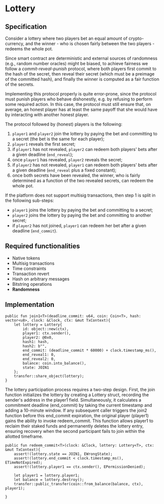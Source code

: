 # Lottery

## Specification

Consider a lottery where two players bet an equal amount of crypto-currency, and the winner - who is chosen fairly between the two players - redeems the whole pot.

Since smart contract are deterministic and external sources of randomness (e.g., random number oracles) might be biased, to achieve fairness we follow a *commit-reveal-punish* protocol, where both players first commit to the hash of the secret, then reveal their secret (which must be a preimage of the committed hash), and finally the winner is computed as a fair function of the secrets.

Implementing this protocol properly is quite error-prone, since the protocol must punish players who behave dishonestly, e.g. by refusing to perform some required action. In this case, the protocol must still ensure that, on average, an honest player has at least the same payoff that she would have by interacting with another honest player. 

The protocol followed by (honest) players is the following:
1. `player1` and `player2` join the lottery by paying the bet and committing to a secret (the bet is the same for each player);
2. `player1` reveals the first secret;
3. if `player1` has not revealed, `player2` can redeem both players' bets after a given deadline (`end_reveal`); 
4. once `player1` has revealed, `player2` reveals the secret;
5. if `player2` has not revealed, `player1` can redeem both players' bets after a given deadline (`end_reveal` plus a fixed constant);
6. once both secrets have been revealed, the winner, who is fairly determined as a function of the two revealed secrets, can redeem the whole pot.

If the platform does not support multisig transactions, then step 1 is split in the following sub-steps: 
- `player1` joins the lottery by paying the bet and committing to a secret;
- `player2` joins the lottery by paying the bet and committing to another secret;
- if `player2` has not joined, `player1` can redeem her bet after a given deadline (`end_commit`).

## Required functionalities

- Native tokens
- Multisig transactions
- Time constraints
- Transaction revert
- Hash on arbitrary messages
- Bitstring operations
- **Randomness**

## Implementation 

```move
public fun join1<T>(deadline_commit: u64, coin: Coin<T>, hash: vector<u8>, clock: &Clock, ctx: &mut TxContext){
    let lottery = Lottery{
        id: object::new(ctx),
        player1: ctx.sender(),
        player2: @0x0,
        hash1: hash,
        hash2: b"",
        end_commit: (deadline_commit * 60000) + clock.timestamp_ms(),
        end_reveal1: 0,
        end_reveal2: 0,
        balance: coin.into_balance(),
        state: JOIN1
    };
    transfer::share_object(lottery);
}
```

The lottery participation process requires a two-step design. First, the join function initializes the lottery by creating a Lottery struct, recording the sender's address in the player1 field. Simultaneously, it calculates a commitment deadline (end_commit) by taking the current timestamp and adding a 10-minute window. If any subsequent caller triggers the join2 function before this end_commit expiration, the original player (player1) gains the ability to invoke redeem_commit. This function allows player1 to reclaim their staked funds and permanently deletes the lottery entry, ensuring recovery when the second participant fails to join within the allotted timeframe.

```move
public fun redeem_commit<T>(clock: &Clock, lottery: Lottery<T>, ctx: &mut TxContext){
    assert!(lottery.state == JOIN1, EWrongState);
    assert!(lottery.end_commit < clock.timestamp_ms(), ETimeNotExpired);
    assert!(lottery.player1 == ctx.sender(), EPermissionDenied);

    let player1 = lottery.player1;
    let balance = lottery.destroy();
    transfer::public_transfer(coin::from_balance(balance, ctx), player1);

}
```
